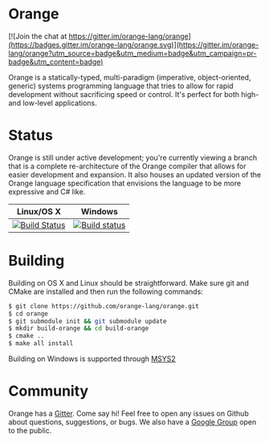 # Orange

[![Join the chat at https://gitter.im/orange-lang/orange](https://badges.gitter.im/orange-lang/orange.svg)](https://gitter.im/orange-lang/orange?utm_source=badge&utm_medium=badge&utm_campaign=pr-badge&utm_content=badge)

Orange is a statically-typed, multi-paradigm (imperative, object-oriented, generic) systems programming language that tries to allow for rapid development without sacrificing speed or control. It's perfect for both high-and low-level applications.

# Status

Orange is still under active development; you're currently viewing a branch that is a complete re-architecture of the Orange compiler that allows for easier development and expansion. It also houses an updated version of the Orange language specification that envisions the language to be more expressive and C# like.

Linux/OS X  | Windows
------------- | -------------
[![Build Status](https://travis-ci.org/orange-lang/orange.svg?branch=rev-2)](https://travis-ci.org/orange-lang/orange) | [![Build status](https://ci.appveyor.com/api/projects/status/r4y46n573riuqfv1/branch/rev-2?svg=true)](https://ci.appveyor.com/project/rfratto/orange-9no7j/branch/rev-2)

# Building
Building on OS X and Linux should be straightforward. Make sure git and CMake are installed and then run the following commands:

```sh
$ git clone https://github.com/orange-lang/orange.git
$ cd orange
$ git submodule init && git submodule update
$ mkdir build-orange && cd build-orange
$ cmake ..
$ make all install
```

Building on Windows is supported through [MSYS2](https://msys2.github.io)

# Community

Orange has a [Gitter](https://gitter.im/orange-lang/orange?utm_source=share-link&utm_medium=link&utm_campaign=share-link). Come say hi! Feel free to open any issues on Github about questions, suggestions, or bugs. We also have a [Google Group](https://groups.google.com/forum/#!forum/orange-lang) open to the public.
